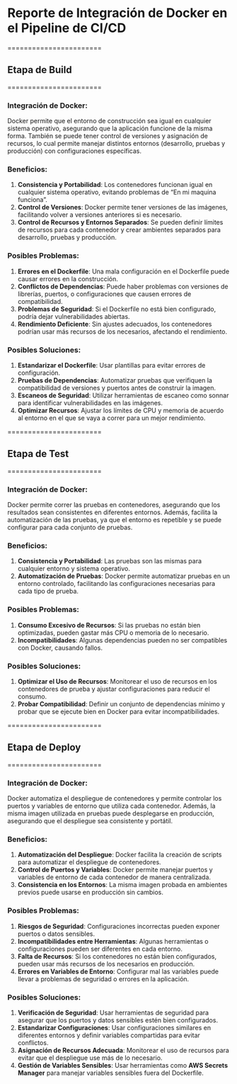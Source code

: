 # Reporte de Integración de Docker en el Pipeline de CI/CD

=======================
## Etapa de Build
=======================

### Integración de Docker:
Docker permite que el entorno de construcción sea igual en cualquier sistema operativo, asegurando que la aplicación funcione de la misma forma. También se puede tener control de versiones y asignación de recursos, lo cual permite manejar distintos entornos (desarrollo, pruebas y producción) con configuraciones específicas.

### Beneficios:
1. **Consistencia y Portabilidad**: Los contenedores funcionan igual en cualquier sistema operativo, evitando problemas de “En mi maquina funciona”.
2. **Control de Versiones**: Docker permite tener versiones de las imágenes, facilitando volver a versiones anteriores si es necesario.
3. **Control de Recursos y Entornos Separados**: Se pueden definir límites de recursos para cada contenedor y crear ambientes separados para desarrollo, pruebas y producción.

### Posibles Problemas:
1. **Errores en el Dockerfile**: Una mala configuración en el Dockerfile puede causar errores en la construcción.
2. **Conflictos de Dependencias**: Puede haber problemas con versiones de librerías, puertos, o configuraciones que causen errores de compatibilidad.
3. **Problemas de Seguridad**: Si el Dockerfile no está bien configurado, podría dejar vulnerabilidades abiertas.
4. **Rendimiento Deficiente**: Sin ajustes adecuados, los contenedores podrían usar más recursos de los necesarios, afectando el rendimiento.

### Posibles Soluciones:
1. **Estandarizar el Dockerfile**: Usar plantillas para evitar errores de configuración.
2. **Pruebas de Dependencias**: Automatizar pruebas que verifiquen la compatibilidad de versiones y puertos antes de construir la imagen.
3. **Escaneos de Seguridad**: Utilizar herramientas de escaneo como sonnar para identificar vulnerabilidades en las imágenes.
4. **Optimizar Recursos**: Ajustar los límites de CPU y memoria de acuerdo al entorno en el que se vaya a correr para un mejor rendimiento.


=======================
## Etapa de Test
=======================

### Integración de Docker:
Docker permite correr las pruebas en contenedores, asegurando que los resultados sean consistentes en diferentes entornos. Además, facilita la automatización de las pruebas, ya que el entorno es repetible y se puede configurar para cada conjunto de pruebas.

### Beneficios:
1. **Consistencia y Portabilidad**: Las pruebas son las mismas para cualquier entorno y sistema operativo.
2. **Automatización de Pruebas**: Docker permite automatizar pruebas en un entorno controlado, facilitando las configuraciones necesarias para cada tipo de prueba.

### Posibles Problemas:
1. **Consumo Excesivo de Recursos**: Si las pruebas no están bien optimizadas, pueden gastar más CPU o memoria de lo necesario.
2. **Incompatibilidades**: Algunas dependencias pueden no ser compatibles con Docker, causando fallos.

### Posibles Soluciones:
1. **Optimizar el Uso de Recursos**: Monitorear el uso de recursos en los contenedores de prueba y ajustar configuraciones para reducir el consumo.
2. **Probar Compatibilidad**: Definir un conjunto de dependencias mínimo y probar que se ejecute bien en Docker para evitar incompatibilidades.


=======================
## Etapa de Deploy
=======================

### Integración de Docker:
Docker automatiza el despliegue de contenedores y permite controlar los puertos y variables de entorno que utiliza cada contenedor. Además, la misma imagen utilizada en pruebas puede desplegarse en producción, asegurando que el despliegue sea consistente y portátil.

### Beneficios:
1. **Automatización del Despliegue**: Docker facilita la creación de scripts para automatizar el despliegue de contenedores.
2. **Control de Puertos y Variables**: Docker permite manejar puertos y variables de entorno de cada contenedor de manera centralizada.
3. **Consistencia en los Entornos**: La misma imagen probada en ambientes previos puede usarse en producción sin cambios.

### Posibles Problemas:
1. **Riesgos de Seguridad**: Configuraciones incorrectas pueden exponer puertos o datos sensibles.
2. **Incompatibilidades entre Herramientas**: Algunas herramientas o configuraciones pueden ser diferentes en cada entorno.
3. **Falta de Recursos**: Si los contenedores no están bien configurados, pueden usar más recursos de los necesarios en producción.
4. **Errores en Variables de Entorno**: Configurar mal las variables puede llevar a problemas de seguridad o errores en la aplicación.

### Posibles Soluciones:
1. **Verificación de Seguridad**: Usar herramientas de seguridad para asegurar que los puertos y datos sensibles estén bien configurados.
2. **Estandarizar Configuraciones**: Usar configuraciones similares en diferentes entornos y definir variables compartidas para evitar conflictos.
3. **Asignación de Recursos Adecuada**: Monitorear el uso de recursos para evitar que el despliegue use más de lo necesario.
4. **Gestión de Variables Sensibles**: Usar herramientas como **AWS Secrets Manager** para manejar variables sensibles fuera del Dockerfile.
